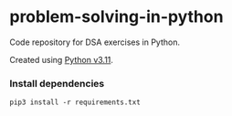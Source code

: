# problem-solving-in-python

Code repository for DSA exercises in Python.

Created using <a href = "https://www.python.org/downloads/release/python-3110/">Python v3.11</a>.

### Install dependencies

```shell
pip3 install -r requirements.txt
```
